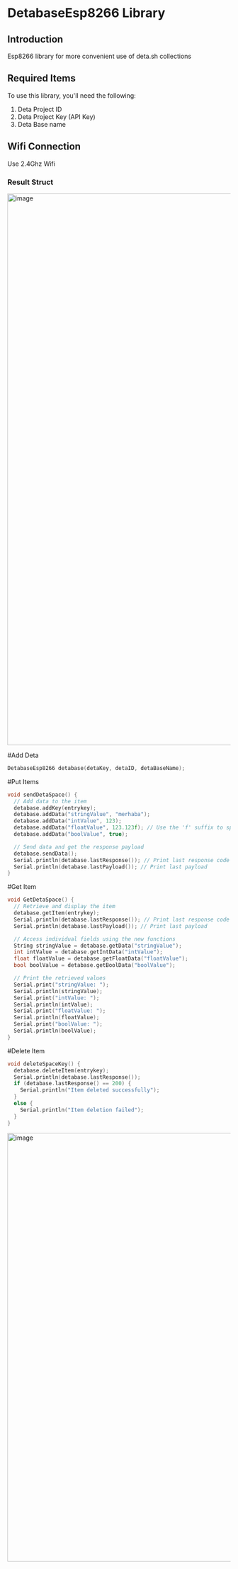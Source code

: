 # DetabaseEsp8266 Library

## Introduction
Esp8266 library for more convenient use of deta.sh collections

## Required Items
To use this library, you'll need the following:

1. Deta Project ID
2. Deta Project Key (API Key)
3. Deta Base name

## Wifi Connection
Use 2.4Ghz Wifi

### Result Struct
<img width="1246" alt="image" src="https://github.com/HamzaYslmn/detaBaseESP8266/assets/78810304/130208c8-2317-4879-9156-c14384fb24bb">


#Add Deta

```c
DetabaseEsp8266 detabase(detaKey, detaID, detaBaseName);
```
#Put Items
```c
void sendDetaSpace() {
  // Add data to the item
  detabase.addKey(entrykey);
  detabase.addData("stringValue", "merhaba");
  detabase.addData("intValue", 123);
  detabase.addData("floatValue", 123.123f); // Use the 'f' suffix to specify a float value
  detabase.addData("boolValue", true);

  // Send data and get the response payload
  detabase.sendData();
  Serial.println(detabase.lastResponse()); // Print last response code
  Serial.println(detabase.lastPayload()); // Print last payload
}
```
#Get Item
```c
void GetDetaSpace() {
  // Retrieve and display the item
  detabase.getItem(entrykey);
  Serial.println(detabase.lastResponse()); // Print last response code
  Serial.println(detabase.lastPayload()); // Print last payload

  // Access individual fields using the new functions
  String stringValue = detabase.getData("stringValue");
  int intValue = detabase.getIntData("intValue");
  float floatValue = detabase.getFloatData("floatValue");
  bool boolValue = detabase.getBoolData("boolValue");

  // Print the retrieved values
  Serial.print("stringValue: ");
  Serial.println(stringValue);
  Serial.print("intValue: ");
  Serial.println(intValue);
  Serial.print("floatValue: ");
  Serial.println(floatValue);
  Serial.print("boolValue: ");
  Serial.println(boolValue);
}
```
#Delete Item
```c
void deleteSpaceKey() {
  detabase.deleteItem(entrykey);
  Serial.println(detabase.lastResponse());
  if (detabase.lastResponse() == 200) {
    Serial.println("Item deleted successfully");
  }
  else {
    Serial.println("Item deletion failed");
  }
}
```
<img width="968" alt="image" src="https://github.com/HamzaYslmn/detaBaseESP8266/assets/78810304/4ce0e525-5980-423c-b6c0-6c71752ae59f">


